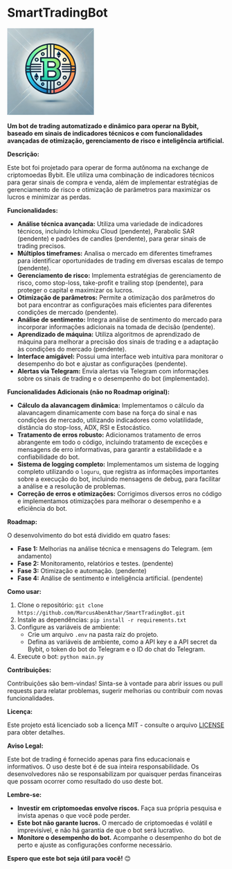 # SmartTradingBot

<img src="https://github.com/MarcusAbenAthar/SmartTradingBot/blob/main/assets/image/smarttradingbot_logo.webp" alt="SmartTradingBot Logo" width="200" height="200">


**Um bot de trading automatizado e dinâmico para operar na Bybit, baseado em sinais de indicadores técnicos e com funcionalidades avançadas de otimização, gerenciamento de risco e inteligência artificial.**

**Descrição:**

Este bot foi projetado para operar de forma autônoma na exchange de criptomoedas Bybit. Ele utiliza uma combinação de indicadores técnicos para gerar sinais de compra e venda, além de implementar estratégias de gerenciamento de risco e otimização de parâmetros para maximizar os lucros e minimizar as perdas.

**Funcionalidades:**

* **Análise técnica avançada:** Utiliza uma variedade de indicadores técnicos, incluindo Ichimoku Cloud (pendente), Parabolic SAR (pendente) e padrões de candles (pendente), para gerar sinais de trading precisos.
* **Múltiplos timeframes:** Analisa o mercado em diferentes timeframes para identificar oportunidades de trading em diversas escalas de tempo (pendente).
* **Gerenciamento de risco:** Implementa estratégias de gerenciamento de risco, como stop-loss, take-profit e trailing stop (pendente), para proteger o capital e maximizar os lucros.
* **Otimização de parâmetros:** Permite a otimização dos parâmetros do bot para encontrar as configurações mais eficientes para diferentes condições de mercado (pendente).
* **Análise de sentimento:** Integra análise de sentimento do mercado para incorporar informações adicionais na tomada de decisão (pendente).
* **Aprendizado de máquina:** Utiliza algoritmos de aprendizado de máquina para melhorar a precisão dos sinais de trading e a adaptação às condições do mercado (pendente).
* **Interface amigável:** Possui uma interface web intuitiva para monitorar o desempenho do bot e ajustar as configurações (pendente).
* **Alertas via Telegram:** Envia alertas via Telegram com informações sobre os sinais de trading e o desempenho do bot (implementado).

**Funcionalidades Adicionais (não no Roadmap original):**

* **Cálculo da alavancagem dinâmica:** Implementamos o cálculo da alavancagem dinamicamente com base na força do sinal e nas condições de mercado, utilizando indicadores como volatilidade, distância do stop-loss, ADX, RSI e Estocástico.
* **Tratamento de erros robusto:** Adicionamos tratamento de erros abrangente em todo o código, incluindo tratamento de exceções e mensagens de erro informativas, para garantir a estabilidade e a confiabilidade do bot.
* **Sistema de logging completo:** Implementamos um sistema de logging completo utilizando o `loguru`, que registra as informações importantes sobre a execução do bot, incluindo mensagens de debug, para facilitar a análise e a resolução de problemas.
* **Correção de erros e otimizações:** Corrigimos diversos erros no código e implementamos otimizações para melhorar o desempenho e a eficiência do bot.

**Roadmap:**

O desenvolvimento do bot está dividido em quatro fases:

* **Fase 1:** Melhorias na análise técnica e mensagens do Telegram. (em andamento)
* **Fase 2:** Monitoramento, relatórios e testes. (pendente)
* **Fase 3:** Otimização e automação. (pendente)
* **Fase 4:** Análise de sentimento e inteligência artificial. (pendente)

**Como usar:**

1. Clone o repositório: `git clone https://github.com/MarcusAbenAthar/SmartTradingBot.git`
2. Instale as dependências: `pip install -r requirements.txt`
3. Configure as variáveis de ambiente:
    * Crie um arquivo `.env` na pasta raiz do projeto.
    * Defina as variáveis de ambiente, como a API key e a API secret da Bybit, o token do bot do Telegram e o ID do chat do Telegram.
4. Execute o bot: `python main.py`

**Contribuições:**

Contribuições são bem-vindas! Sinta-se à vontade para abrir issues ou pull requests para relatar problemas, sugerir melhorias ou contribuir com novas funcionalidades.

**Licença:**

Este projeto está licenciado sob a licença MIT - consulte o arquivo [LICENSE](LICENSE) para obter detalhes.

**Aviso Legal:**

Este bot de trading é fornecido apenas para fins educacionais e informativos. O uso deste bot é de sua inteira responsabilidade. Os desenvolvedores não se responsabilizam por quaisquer perdas financeiras que possam ocorrer como resultado do uso deste bot.

**Lembre-se:**

* **Investir em criptomoedas envolve riscos.** Faça sua própria pesquisa e invista apenas o que você pode perder.
* **Este bot não garante lucros.** O mercado de criptomoedas é volátil e imprevisível, e não há garantia de que o bot será lucrativo.
* **Monitore o desempenho do bot.** Acompanhe o desempenho do bot de perto e ajuste as configurações conforme necessário.

**Espero que este bot seja útil para você!** 😊

